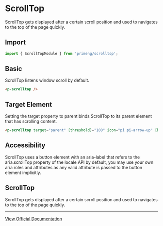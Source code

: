 # ScrollTop

ScrollTop gets displayed after a certain scroll position and used to navigates to the top of the page quickly.

## Import

```typescript
import { ScrollTopModule } from 'primeng/scrolltop';
```

## Basic

ScrollTop listens window scroll by default.

```html
<p-scrolltop />
```

## Target Element

Setting the target property to parent binds ScrollTop to its parent element that has scrolling content.

```html
<p-scrolltop target="parent" [threshold]="100" icon="pi pi-arrow-up" [buttonProps]="{ severity: 'contrast', raised: true, rounded: true }" />
```

## Accessibility

ScrollTop uses a button element with an aria-label that refers to the aria.scrollTop property of the locale API by default, you may use your own aria roles and attributes as any valid attribute is passed to the button element implicitly.

## ScrollTop

ScrollTop gets displayed after a certain scroll position and used to navigates to the top of the page quickly.

---

[View Official Documentation](https://primeng.org/scrolltop)
